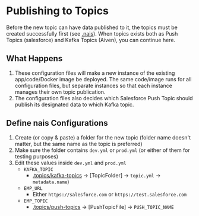 # Publishing to Topics

Before the new topic can have data published to it, the topics must be created successfully first (see [.nais](/.nais)). When topics exists both as Push Topics (salesforce) and Kafka Topics (Aiven), you can continue here.

## What Happens

1. These configuration files will make a new instance of the existing app/code/Docker image be deployed. The same code/image runs for all configuration files, but separate instances so that each instance manages their own topic publication.
1. The configuration files also decides which Salesforce Push Topic should publish its designated data to which Kafka topic.

## Define nais Configurations

1. Create (or copy & paste) a folder for the new topic (folder name doesn't matter, but the same name as the topic is preferred)
1. Make sure the folder contains `dev.yml` or `prod.yml` (or either of them for testing purposes)
1. Edit these values inside `dev.yml` and `prod.yml`
   - `KAFKA_TOPIC`
     - [.topics/kafka-topics](.topics/push-topics) → [TopicFolder] → `topic.yml` → `metadata.name`)
   - `EMP_URL`
     - Either `https://salesforce.com` or `https://test.salesforce.com`
   - `EMP_TOPIC`
     - [.topics/push-topics](.topics/push-topics) → [PushTopicFile] → `PUSH_TOPIC_NAME`
